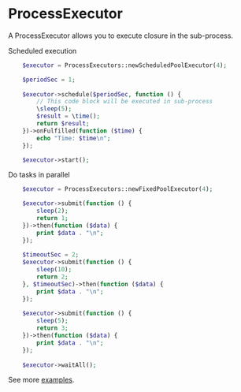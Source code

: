 # ProcessExecutor

A ProcessExecutor allows you to execute closure in the sub-process.

Scheduled execution
```php
    $executor = ProcessExecutors::newScheduledPoolExecutor(4);

    $periodSec = 1; 
    
    $executor->schedule($periodSec, function () {
        // This code block will be executed in sub-process
        \sleep(5);
        $result = \time();
        return $result;
    })->onFulfilled(function ($time) {
        echo "Time: $time\n";
    });

    $executor->start();
```

Do tasks in parallel 
```php
    $executor = ProcessExecutors::newFixedPoolExecutor(4);

    $executor->submit(function () {
        sleep(2);
        return 1;
    })->then(function ($data) {
        print $data . "\n";
    });
    
    $timeoutSec = 2;
    $executor->submit(function () {
        sleep(10);
        return 2;
    }, $timeoutSec)->then(function ($data) {
        print $data . "\n";
    });
    
    $executor->submit(function () {
        sleep(5);
        return 3;
    })->then(function ($data) {
        print $data . "\n";
    });
    
    $executor->waitAll();
```

See more [examples](./examples).

